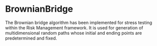 # BrownianBridge
The Brownian bridge algorithm has been implemented for stress testing within the Risk Management framework. It is used for generation of multidimensional random paths whose initial and ending points are predetermined and fixed. 
